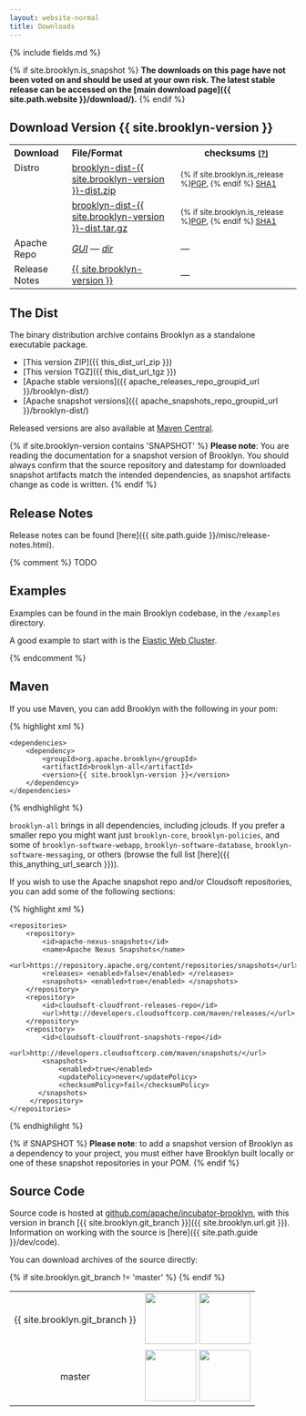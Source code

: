 ```yaml
---
layout: website-normal
title: Downloads
---
```

{% include fields.md %}

{% if site.brooklyn.is_snapshot %}
**The downloads on this page have not been voted on and should be used at your own risk.
The latest stable release can be accessed on the [main download page]({{ site.path.website }}/download/).**
{% endif %}


## Download Version {{ site.brooklyn-version }}

<table class="table">
  <tr>
	<th style='text-align:left'>Download</th>
	<th style='text-align:left'>File/Format</th>
	<th>checksums <small><a href="{{ site.path.website }}/download/verify.html" title='Instructions on verifying the integrity of your downloads.{% if site.brooklyn.is_snapshot %} May not be available for SNAPSHOT artifacts.{% endif %}'>(?)</a></small></th>
  </tr>
  <tr>
	<td style='text-align:left;vertical-align:top' rowspan='2'>Distro</td>
	<td style='text-align:left'><a href='{{ this_dist_url_zip }}' title='Download ZIP archive'>brooklyn-dist-{{ site.brooklyn-version }}-dist.zip</a></td>
	<td><small>
	  {% if site.brooklyn.is_release %}<a href='{{ this_dist_url_zip }}.asc'>PGP</a>, {% endif %}
	  <a href='{{ this_dist_url_zip }}.sha1'>SHA1</a></small></td>
  </tr>
  <tr>
	<td style='text-align:left'><a href='{{ this_dist_url_tgz }}' title='Download TGZ archive'>brooklyn-dist-{{ site.brooklyn-version }}-dist.tar.gz</a></td>
	<td ><small>
	  {% if site.brooklyn.is_release %}<a href='{{ this_dist_url_tgz }}.asc'>PGP</a>, {% endif %}
	  <a href='{{ this_dist_url_tgz }}.sha1'>SHA1</a></small></td>
  </tr>
  <tr>
    <td style='text-align:left'>Apache Repo</td>
    <td style='text-align:left'>
      <a href='{{ this_anything_url_search }}' title='Search'><i>GUI</i></a>
      —
      <a href='{{ this_dist_url_list }}' title='List'><i>dir</i></a>
    </td>
    <td> — </td>
  </tr>
  <tr>
	<td style='text-align:left'>Release Notes</td>
	<td style='text-align:left'><a href='{{ site.path.guide }}/misc/release-notes.html'>{{ site.brooklyn-version }}</a></td>
	<td> — </td>
  </tr>
</table>


<a name="distro"></a>

## The Dist

The binary distribution archive contains Brooklyn as a standalone executable package.

* [This version ZIP]({{ this_dist_url_zip }})
* [This version TGZ]({{ this_dist_url_tgz }})
* [Apache stable versions]({{ apache_releases_repo_groupid_url }}/brooklyn-dist/)
* [Apache snapshot versions]({{ apache_snapshots_repo_groupid_url }}/brooklyn-dist/)

Released versions are also available at 
[Maven Central](https://search.maven.org/#search%7Cga%7C1%7Corg.apache.brooklyn).

{% if site.brooklyn-version contains 'SNAPSHOT' %} 
**Please note**: You are reading the documentation for a snapshot version of Brooklyn.
You should always confirm that the source repository and datestamp for downloaded snapshot artifacts
match the intended dependencies, as snapshot artifacts change as code is written.
{% endif %}


## Release Notes

Release notes can be found [here]({{ site.path.guide }}/misc/release-notes.html).

{% comment %}
TODO
<a name="examples"></a>

## Examples

Examples can be found in the main Brooklyn codebase, in the `/examples` directory.

A good example to start with is the [Elastic Web Cluster]({{site.path.guide}}/use/examples/webcluster.html).

{% endcomment %}

<a name="maven"></a>

## Maven

If you use Maven, you can add Brooklyn with the following in your pom:

<!-- the comment is included due to a jekyll/highlight bug which
     removes indentation on the first line in a highlight block;
     we want the actual XML indented so you can cut and paste into a pom.xml sensibly -->  
{% highlight xml %}
<!-- include all Brooklyn items in our project -->
    <dependencies>
        <dependency>
            <groupId>org.apache.brooklyn</groupId>
            <artifactId>brooklyn-all</artifactId>
            <version>{{ site.brooklyn-version }}</version>
        </dependency>
    </dependencies>
{% endhighlight %}

`brooklyn-all` brings in all dependencies, including jclouds.
If you prefer a smaller repo you might want just ``brooklyn-core``,  ``brooklyn-policies``, 
and some of ``brooklyn-software-webapp``,  ``brooklyn-software-database``, ``brooklyn-software-messaging``, or others
(browse the full list [here]({{ this_anything_url_search }})).

If you wish to use the Apache snapshot repo and/or Cloudsoft repositories,
you can add some of the following sections:

{% highlight xml %}
<!-- include repos for snapshot items and other dependencies -->
    <repositories>
        <repository>
            <id>apache-nexus-snapshots</id>
            <name>Apache Nexus Snapshots</name>
            <url>https://repository.apache.org/content/repositories/snapshots</url>
            <releases> <enabled>false</enabled> </releases>
            <snapshots> <enabled>true</enabled> </snapshots>
        </repository>
        <repository>
            <id>cloudsoft-cloudfront-releases-repo</id>
            <url>http://developers.cloudsoftcorp.com/maven/releases/</url>
        </repository>
        <repository>
            <id>cloudsoft-cloudfront-snapshots-repo</id>
            <url>http://developers.cloudsoftcorp.com/maven/snapshots/</url>
            <snapshots>
                <enabled>true</enabled>
                <updatePolicy>never</updatePolicy>
                <checksumPolicy>fail</checksumPolicy>
           </snapshots>
         </repository>
    </repositories>
{% endhighlight %}

{% if SNAPSHOT %}
**Please note**: to add a snapshot version of Brooklyn as a dependency to your project, 
you must either have Brooklyn built locally or one of these snapshot repositories in your POM.
{% endif %}


<a name="source"></a>

## Source Code

Source code is hosted at [github.com/apache/incubator-brooklyn](http://github.com/apache/incubator-brooklyn),
with this version in branch [{{ site.brooklyn.git_branch }}]({{ site.brooklyn.url.git }}).
Information on working with the source is [here]({{ site.path.guide }}/dev/code).

You can download archives of the source directly:

<table class="table">
  <tr>
    <td style="vertical-align: middle;"><center>{{ site.brooklyn.git_branch }}</center></td>
    <td>
<a href="https://github.com/apache/incubator-brooklyn/tarball/{{ site.brooklyn.git_branch }}"><img border="0" width="90" src="https://github.com/images/modules/download/tar.png"></a>
<a href="https://github.com/apache/incubator-brooklyn/zipball/{{ site.brooklyn.git_branch }}"><img border="0" width="90" src="https://github.com/images/modules/download/zip.png"></a>
    </td>
  </tr>
{% if site.brooklyn.git_branch != 'master' %}
  <tr>
    <td style="vertical-align: middle;"><center>master</center></td>
    <td>
<a href="https://github.com/apache/incubator-brooklyn/tarball/master"><img border="0" width="90" src="https://github.com/images/modules/download/tar.png"></a>
<a href="https://github.com/apache/incubator-brooklyn/zipball/master"><img border="0" width="90" src="https://github.com/images/modules/download/zip.png"></a>
    </td>
  </tr>
{% endif %}
</table>